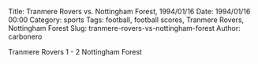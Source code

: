 Title: Tranmere Rovers vs. Nottingham Forest, 1994/01/16
Date: 1994/01/16 00:00
Category: sports
Tags: football, football scores, Tranmere Rovers, Nottingham Forest
Slug: tranmere-rovers-vs-nottingham-forest
Author: carbonero


Tranmere Rovers 1 - 2 Nottingham Forest
